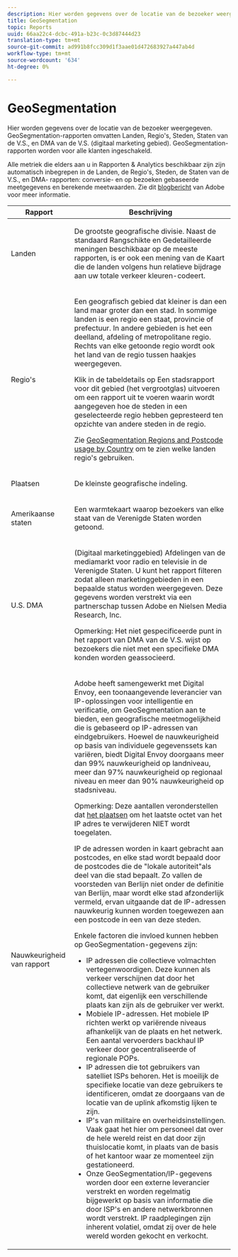 ```yaml
---
description: Hier worden gegevens over de locatie van de bezoeker weergegeven. GeoSegmentation-rapporten omvatten Landen, Regio's, Steden, Staten van de V.S., en DMA van de V.S. (digitaal marketing gebied). GeoSegmentation-rapporten worden voor alle klanten ingeschakeld.
title: GeoSegmentation
topic: Reports
uuid: 66aa22c4-dcbc-491a-b23c-0c3d87444d23
translation-type: tm+mt
source-git-commit: ad991b8fcc309d1f3aae01d472683927a447ab4d
workflow-type: tm+mt
source-wordcount: '634'
ht-degree: 0%

---
```



# GeoSegmentation

Hier worden gegevens over de locatie van de bezoeker weergegeven. GeoSegmentation-rapporten omvatten Landen, Regio&#39;s, Steden, Staten van de V.S., en DMA van de V.S. (digitaal marketing gebied). GeoSegmentation-rapporten worden voor alle klanten ingeschakeld.

Alle metriek die elders aan u in Rapporten &amp; Analytics beschikbaar zijn zijn automatisch inbegrepen in de Landen, de Regio&#39;s, Steden, de Staten van de V.S., en DMA- rapporten: conversie- en op bezoeken gebaseerde meetgegevens en berekende meetwaarden. Zie dit [blogbericht](https://theblog.adobe.com/introducing-new-metrics-in-geosegmentation-and-more/) van Adobe voor meer informatie.

<table id="table_566CFFC82E1149D8BAFE6641627FCF1F"> 
 <thead> 
  <tr> 
   <th colname="col1" class="entry"> Rapport </th> 
   <th colname="col2" class="entry"> Beschrijving </th> 
  </tr> 
 </thead>
 <tbody> 
  <tr> 
   <td colname="col1"> Landen </td> 
   <td colname="col2"> <p> De grootste geografische divisie. Naast de standaard Rangschikte en Gedetailleerde meningen beschikbaar op de meeste rapporten, is er ook een mening van de Kaart die de landen volgens hun relatieve bijdrage aan uw totale verkeer kleuren-codeert. </p> </td> 
  </tr> 
  <tr> 
   <td colname="col1"> Regio's </td> 
   <td colname="col2"> <p> Een geografisch gebied dat kleiner is dan een land maar groter dan een stad. In sommige landen is een regio een staat, provincie of prefectuur. In andere gebieden is het een deelland, afdeling of metropolitane regio. Rechts van elke getoonde regio wordt ook het land van de regio tussen haakjes weergegeven. </p> <p>Klik in de tabeldetails op Een stadsrapport voor dit gebied (het vergrootglas) uitvoeren om een rapport uit te voeren waarin wordt aangegeven hoe de steden in een geselecteerde regio hebben gepresteerd ten opzichte van andere steden in de regio. </p> <p>Zie <a href="/help/components/c-variables/dimensionslist/reports-geosegmentation-reference.md"  > GeoSegmentation Regions and Postcode usage by Country</a> om te zien welke landen regio's gebruiken. </p> </td> 
  </tr> 
  <tr> 
   <td colname="col1"> Plaatsen </td> 
   <td colname="col2"> <p> De kleinste geografische indeling. </p> </td> 
  </tr> 
  <tr> 
   <td colname="col1"> Amerikaanse staten </td> 
   <td colname="col2"> <p> Een warmtekaart waarop bezoekers van elke staat van de Verenigde Staten worden getoond. </p> </td> 
  </tr> 
  <tr> 
   <td colname="col1"> U.S. DMA </td> 
   <td colname="col2"> <p> (Digitaal marketinggebied) Afdelingen van de mediamarkt voor radio en televisie in de Verenigde Staten. U kunt het rapport filteren zodat alleen marketinggebieden in een bepaalde status worden weergegeven. Deze gegevens worden verstrekt via een partnerschap tussen Adobe en Nielsen Media Research, Inc. </p> <p>Opmerking:  Het niet gespecificeerde punt in het rapport van DMA van de V.S. wijst op bezoekers die niet met een specifieke DMA konden worden geassocieerd. </p> </td> 
  </tr> 
  <tr> 
   <td colname="col1"> Nauwkeurigheid van rapport </td> 
   <td colname="col2"> <p>Adobe heeft samengewerkt met Digital Envoy, een toonaangevende leverancier van IP-oplossingen voor intelligentie en verificatie, om GeoSegmentation aan te bieden, een geografische meetmogelijkheid die is gebaseerd op IP-adressen van eindgebruikers. Hoewel de nauwkeurigheid op basis van individuele gegevenssets kan variëren, biedt Digital Envoy doorgaans meer dan 99% nauwkeurigheid op landniveau, meer dan 97% nauwkeurigheid op regionaal niveau en meer dan 90% nauwkeurigheid op stadsniveau. </p> <p>Opmerking: Deze aantallen veronderstellen dat <a href="/help/admin/admin/general-acct-settings-admin.md">het plaatsen</a> om het laatste octet van het IP adres te verwijderen NIET wordt toegelaten. </p> <p>IP de adressen worden in kaart gebracht aan postcodes, en elke stad wordt bepaald door de postcodes die de "lokale autoriteit"als deel van die stad bepaalt. Zo vallen de voorsteden van Berlijn niet onder de definitie van Berlijn, maar wordt elke stad afzonderlijk vermeld, ervan uitgaande dat de IP-adressen nauwkeurig kunnen worden toegewezen aan een postcode in een van deze steden. </p> <p>Enkele factoren die invloed kunnen hebben op GeoSegmentation-gegevens zijn: </p> 
    <ul id="ul_1B05024AD5174232A8DB8145753FB09B"> 
     <li id="li_C3A21E7C1186490EB9A236634DB45E7F">IP adressen die collectieve volmachten vertegenwoordigen. Deze kunnen als verkeer verschijnen dat door het collectieve netwerk van de gebruiker komt, dat eigenlijk een verschillende plaats kan zijn als de gebruiker ver werkt. </li> 
     <li id="li_56FC36B3598C420F9246D4E8772822A7">Mobiele IP-adressen. Het mobiele IP richten werkt op variërende niveaus afhankelijk van de plaats en het netwerk. Een aantal vervoerders backhaul IP verkeer door gecentraliseerde of regionale POPs. </li> 
     <li id="li_C1EED854AE584489BCBC2A7AA20B8EF1">IP adressen die tot gebruikers van satelliet ISPs behoren. Het is moeilijk de specifieke locatie van deze gebruikers te identificeren, omdat ze doorgaans van de locatie van de uplink afkomstig lijken te zijn. </li> 
     <li id="li_A735756F39554DF19E05D251CA614F02">IP's van militaire en overheidsinstellingen. Vaak gaat het hier om personeel dat over de hele wereld reist en dat door zijn thuislocatie komt, in plaats van de basis of het kantoor waar ze momenteel zijn gestationeerd. </li> 
     <li id="li_ACFF1B8094684173B8325A44304CA32B">Onze GeoSegmentation/IP-gegevens worden door een externe leverancier verstrekt en worden regelmatig bijgewerkt op basis van informatie die door ISP's en andere netwerkbronnen wordt verstrekt. IP raadplegingen zijn inherent volatiel, omdat zij over de hele wereld worden gekocht en verkocht. </li> 
    </ul> </td> 
  </tr> 
 </tbody> 
</table>

